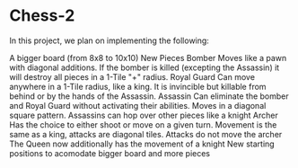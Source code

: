 # Chess-2

In this project, we plan on implementing the following:

A bigger board (from 8x8 to 10x10)
New Pieces
Bomber
Moves like a pawn with diagonal additions.
If the bomber is killed (excepting the Assassin) it will destroy all pieces in a 1-Tile "+" radius.
Royal Guard
Can move anywhere in a 1-Tile radius, like a king.
It is invincible but killable from behind or by the hands of the Assassin.
Assassin
Can eliminate the bomber and Royal Guard without activating their abilities.
Moves in a diagonal square pattern.
Assassins can hop over other pieces like a knight
Archer
Has the choice to either shoot or move on a given turn.
Movement is the same as a king, attacks are diagonal tiles.
Attacks do not move the archer
The Queen now additionally has the movement of a knight
New starting positions to acomodate bigger board and more pieces
